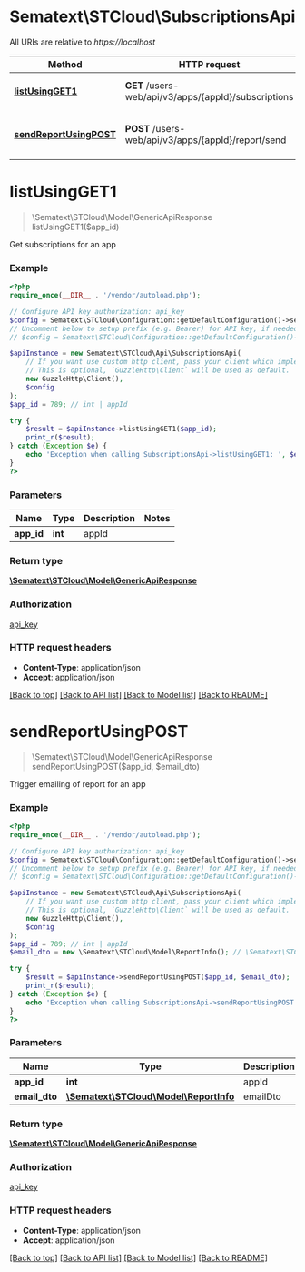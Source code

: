 # Sematext\STCloud\SubscriptionsApi

All URIs are relative to *https://localhost*

Method | HTTP request | Description
------------- | ------------- | -------------
[**listUsingGET1**](SubscriptionsApi.md#listUsingGET1) | **GET** /users-web/api/v3/apps/{appId}/subscriptions | Get subscriptions for an app
[**sendReportUsingPOST**](SubscriptionsApi.md#sendReportUsingPOST) | **POST** /users-web/api/v3/apps/{appId}/report/send | Trigger emailing of report for an app


# **listUsingGET1**
> \Sematext\STCloud\Model\GenericApiResponse listUsingGET1($app_id)

Get subscriptions for an app

### Example
```php
<?php
require_once(__DIR__ . '/vendor/autoload.php');

// Configure API key authorization: api_key
$config = Sematext\STCloud\Configuration::getDefaultConfiguration()->setApiKey('Authorization', 'YOUR_API_KEY');
// Uncomment below to setup prefix (e.g. Bearer) for API key, if needed
// $config = Sematext\STCloud\Configuration::getDefaultConfiguration()->setApiKeyPrefix('Authorization', 'Bearer');

$apiInstance = new Sematext\STCloud\Api\SubscriptionsApi(
    // If you want use custom http client, pass your client which implements `GuzzleHttp\ClientInterface`.
    // This is optional, `GuzzleHttp\Client` will be used as default.
    new GuzzleHttp\Client(),
    $config
);
$app_id = 789; // int | appId

try {
    $result = $apiInstance->listUsingGET1($app_id);
    print_r($result);
} catch (Exception $e) {
    echo 'Exception when calling SubscriptionsApi->listUsingGET1: ', $e->getMessage(), PHP_EOL;
}
?>
```

### Parameters

Name | Type | Description  | Notes
------------- | ------------- | ------------- | -------------
 **app_id** | **int**| appId |

### Return type

[**\Sematext\STCloud\Model\GenericApiResponse**](../Model/GenericApiResponse.md)

### Authorization

[api_key](../../README.md#api_key)

### HTTP request headers

 - **Content-Type**: application/json
 - **Accept**: application/json

[[Back to top]](#) [[Back to API list]](../../README.md#documentation-for-api-endpoints) [[Back to Model list]](../../README.md#documentation-for-models) [[Back to README]](../../README.md)

# **sendReportUsingPOST**
> \Sematext\STCloud\Model\GenericApiResponse sendReportUsingPOST($app_id, $email_dto)

Trigger emailing of report for an app

### Example
```php
<?php
require_once(__DIR__ . '/vendor/autoload.php');

// Configure API key authorization: api_key
$config = Sematext\STCloud\Configuration::getDefaultConfiguration()->setApiKey('Authorization', 'YOUR_API_KEY');
// Uncomment below to setup prefix (e.g. Bearer) for API key, if needed
// $config = Sematext\STCloud\Configuration::getDefaultConfiguration()->setApiKeyPrefix('Authorization', 'Bearer');

$apiInstance = new Sematext\STCloud\Api\SubscriptionsApi(
    // If you want use custom http client, pass your client which implements `GuzzleHttp\ClientInterface`.
    // This is optional, `GuzzleHttp\Client` will be used as default.
    new GuzzleHttp\Client(),
    $config
);
$app_id = 789; // int | appId
$email_dto = new \Sematext\STCloud\Model\ReportInfo(); // \Sematext\STCloud\Model\ReportInfo | emailDto

try {
    $result = $apiInstance->sendReportUsingPOST($app_id, $email_dto);
    print_r($result);
} catch (Exception $e) {
    echo 'Exception when calling SubscriptionsApi->sendReportUsingPOST: ', $e->getMessage(), PHP_EOL;
}
?>
```

### Parameters

Name | Type | Description  | Notes
------------- | ------------- | ------------- | -------------
 **app_id** | **int**| appId |
 **email_dto** | [**\Sematext\STCloud\Model\ReportInfo**](../Model/ReportInfo.md)| emailDto |

### Return type

[**\Sematext\STCloud\Model\GenericApiResponse**](../Model/GenericApiResponse.md)

### Authorization

[api_key](../../README.md#api_key)

### HTTP request headers

 - **Content-Type**: application/json
 - **Accept**: application/json

[[Back to top]](#) [[Back to API list]](../../README.md#documentation-for-api-endpoints) [[Back to Model list]](../../README.md#documentation-for-models) [[Back to README]](../../README.md)

